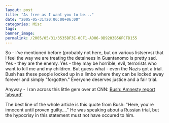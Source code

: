 ```yaml
---
layout: post
title: "As free as I want you to be..."
date: "2005-05-31T20:06:00+06:00"
categories: Misc 
tags: 
banner_image: 
permalink: /2005/05/31/3535BF3E-0CF1-AD06-9B9203B56FCFD155
---
```


So - I've mentioned before (probably not here, but on various listservs) that I feel the way we are treating the detainees in Guantanomo is pretty sad. Yes - they are the enemy. Yes - they may be horrible, evil, terrorists who want to kill me and my children. But guess what - even the Nazis got a trial. Bush has these people locked up in a limbo where they can be locked away forever and simply "forgotten." Everyone deserves justice and a fair trial.

Anyway - I ran across this little gem over at CNN: <a href="http://www.cnn.com/2005/POLITICS/05/31/bush.newsconference.ap/index.html">Bush: Amnesty report 'absurd'</a>

The best line of the whole article is this quote from Bush: "Here, you're innocent until proven guilty...." He was speaking about a Russian trial, but the hypocrisy in this statement must not have occured to him.